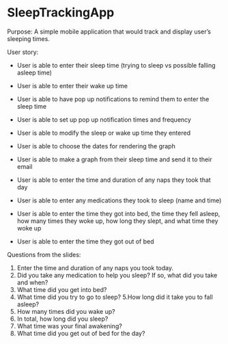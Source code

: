 # SleepTrackingApp

Purpose: A simple mobile application that would track and display user’s sleeping times.


User story:

-	User is able to enter their sleep time (trying to sleep vs possible falling asleep time)
-	User is able to enter their wake up time
-	User is able to have pop up notifications to remind them to enter the sleep time
-	User is able to set up pop up notification times and frequency
-	User is able to modify the sleep or wake up time they entered
- User is able to choose the dates for rendering the graph
-	User is able to make a graph from their sleep time and send it to their email


- User is able to enter the time and duration of any naps they took that day
- User is able to enter any medications they took to sleep (name and time)
- User is able to enter the time they got into bed, the time they fell asleep, how many times they woke up, how long they slept, and what time they woke up
- User is able to enter the time they got out of bed

Questions from the slides:
1. Enter the time and duration of any naps you took today.
2. Did you take any medication to help you sleep? If so, what did you take and when?
3. What time did you get into bed?
4. What time did you try to go to sleep?
5.How long did it take you to fall asleep?
6. How many times did you wake up?
7. In total, how long did you sleep?
8. What time was your final awakening?
9. What time did you get out of bed for the day?

